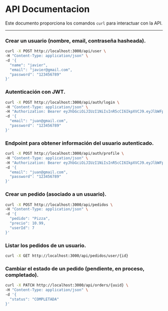 # API Documentacion

Este documento proporciona los comandos `curl` para interactuar con la API.

---
### Crear un usuario (nombre, email, contraseña hasheada).

```bash
curl -X POST http://localhost:3000/api/user \
-H "Content-Type: application/json" \
-d '{
  "name": "javier",
  "email": "javier@gmail.com",
  "password": "123456789"
}' 
```
### Autenticación con JWT.
```bash
curl -X POST http://localhost:3000/api/auth/login \
-H "Content-Type: application/json" \
-H "Authorization: Bearer eyJhbGciOiJIUzI1NiIsInR5cCI6IkpXVCJ9.eyJlbWFpbCI6Imp1YW5AZ21haWwuY29tIiwic3ViIjoxMCwiaWF0IjoxNzQwMjEwMjczLCJleHAiOjE3NDAyMTM4NzN9.kJRhQ8OOY_n3jdu6CADsu_C7AymqbH5DdO-ZNUMmA6s" \
-d '{
  "email": "juan@gmail.com",
  "password": "123456789"
}'
```
### Endpoint para obtener información del usuario autenticado.
```bash
curl -X POST http://localhost:3000/api/auth/profile \
-H "Content-Type: application/json" \
-H "Authorization: Bearer eyJhbGciOiJIUzI1NiIsInR5cCI6IkpXVCJ9.eyJlbWFpbCI6Imp1YW5AZ21haWwuY29tIiwic3ViIjoxMCwiaWF0IjoxNzQwMjEyNjQ5LCJleHAiOjE3NDAyMTYyNDl9.Ntm8Upx0NlwwO9ucbGJBkB_4mPIQYqK5lgFzVPpB4Jg" \
-d '{
  "email": "juan@gmail.com",
  "password": "123456789"
}'
```
### Crear un pedido (asociado a un usuario).
```bash
curl -X POST http://localhost:3000/api/pedidos \
-H "Content-Type: application/json" \
-d '{
  "pedido": "Pizza",
  "precio": 10.99,
  "userId": 7
}'
```

### Listar los pedidos de un usuario.
```bash
curl -X GET http://localhost:3000/api/pedidos/user/{id}
```
### Cambiar el estado de un pedido (pendiente, en proceso, completado).
```bash
curl -X PATCH http://localhost:3000/api/orders/{uuid} \
-H "Content-Type: application/json" \
-d '{
  "status": "COMPLETADA"
}'
```






